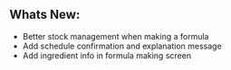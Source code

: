 Whats New:
----------------------
- Better stock management when making a formula
- Add schedule confirmation and explanation message
- Add ingredient info in formula making screen
